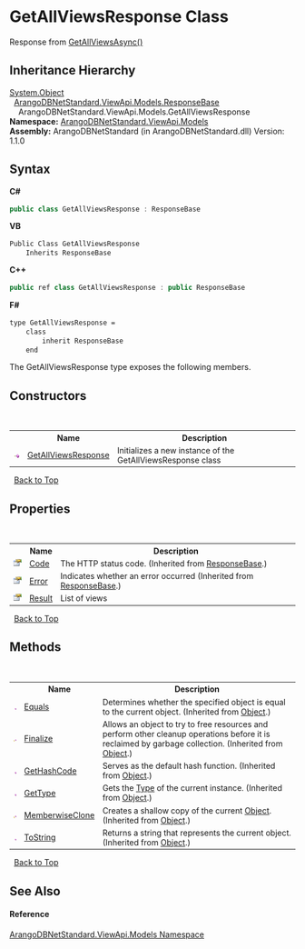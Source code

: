 # GetAllViewsResponse Class
 

Response from <a href="d9587384-cca8-f049-b79c-dca50f3cb25e">GetAllViewsAsync()</a>


## Inheritance Hierarchy
<a href="https://docs.microsoft.com/dotnet/api/system.object" target="_blank" rel="noopener noreferrer">System.Object</a><br />&nbsp;&nbsp;<a href="f21566b8-99a4-b769-234d-e36cc3e01fa7">ArangoDBNetStandard.ViewApi.Models.ResponseBase</a><br />&nbsp;&nbsp;&nbsp;&nbsp;ArangoDBNetStandard.ViewApi.Models.GetAllViewsResponse<br />
**Namespace:**&nbsp;<a href="23bbeb16-c099-4f2c-4dad-2e67e1a19df4">ArangoDBNetStandard.ViewApi.Models</a><br />**Assembly:**&nbsp;ArangoDBNetStandard (in ArangoDBNetStandard.dll) Version: 1.1.0

## Syntax

**C#**<br />
``` C#
public class GetAllViewsResponse : ResponseBase
```

**VB**<br />
``` VB
Public Class GetAllViewsResponse
	Inherits ResponseBase
```

**C++**<br />
``` C++
public ref class GetAllViewsResponse : public ResponseBase
```

**F#**<br />
``` F#
type GetAllViewsResponse =  
    class
        inherit ResponseBase
    end
```

The GetAllViewsResponse type exposes the following members.


## Constructors
&nbsp;<table><tr><th></th><th>Name</th><th>Description</th></tr><tr><td>![Public method](media/pubmethod.gif "Public method")</td><td><a href="5e0a283b-1185-b7e9-9f47-aa0dc9279c1f">GetAllViewsResponse</a></td><td>
Initializes a new instance of the GetAllViewsResponse class</td></tr></table>&nbsp;
<a href="#getallviewsresponse-class">Back to Top</a>

## Properties
&nbsp;<table><tr><th></th><th>Name</th><th>Description</th></tr><tr><td>![Public property](media/pubproperty.gif "Public property")</td><td><a href="3fcccda8-c86e-cbc3-d0e1-5a17bc506d73">Code</a></td><td>
The HTTP status code.
 (Inherited from <a href="f21566b8-99a4-b769-234d-e36cc3e01fa7">ResponseBase</a>.)</td></tr><tr><td>![Public property](media/pubproperty.gif "Public property")</td><td><a href="a6f4b4ec-466c-5dd5-c6bd-6fdf2f35e06b">Error</a></td><td>
Indicates whether an error occurred
 (Inherited from <a href="f21566b8-99a4-b769-234d-e36cc3e01fa7">ResponseBase</a>.)</td></tr><tr><td>![Public property](media/pubproperty.gif "Public property")</td><td><a href="1b4deba3-f5b8-2e0a-83d0-a622c5a7e926">Result</a></td><td>
List of views</td></tr></table>&nbsp;
<a href="#getallviewsresponse-class">Back to Top</a>

## Methods
&nbsp;<table><tr><th></th><th>Name</th><th>Description</th></tr><tr><td>![Public method](media/pubmethod.gif "Public method")</td><td><a href="https://docs.microsoft.com/dotnet/api/system.object.equals#system-object-equals(system-object)" target="_blank" rel="noopener noreferrer">Equals</a></td><td>
Determines whether the specified object is equal to the current object.
 (Inherited from <a href="https://docs.microsoft.com/dotnet/api/system.object" target="_blank" rel="noopener noreferrer">Object</a>.)</td></tr><tr><td>![Protected method](media/protmethod.gif "Protected method")</td><td><a href="https://docs.microsoft.com/dotnet/api/system.object.finalize#system-object-finalize" target="_blank" rel="noopener noreferrer">Finalize</a></td><td>
Allows an object to try to free resources and perform other cleanup operations before it is reclaimed by garbage collection.
 (Inherited from <a href="https://docs.microsoft.com/dotnet/api/system.object" target="_blank" rel="noopener noreferrer">Object</a>.)</td></tr><tr><td>![Public method](media/pubmethod.gif "Public method")</td><td><a href="https://docs.microsoft.com/dotnet/api/system.object.gethashcode#system-object-gethashcode" target="_blank" rel="noopener noreferrer">GetHashCode</a></td><td>
Serves as the default hash function.
 (Inherited from <a href="https://docs.microsoft.com/dotnet/api/system.object" target="_blank" rel="noopener noreferrer">Object</a>.)</td></tr><tr><td>![Public method](media/pubmethod.gif "Public method")</td><td><a href="https://docs.microsoft.com/dotnet/api/system.object.gettype#system-object-gettype" target="_blank" rel="noopener noreferrer">GetType</a></td><td>
Gets the <a href="https://docs.microsoft.com/dotnet/api/system.type" target="_blank" rel="noopener noreferrer">Type</a> of the current instance.
 (Inherited from <a href="https://docs.microsoft.com/dotnet/api/system.object" target="_blank" rel="noopener noreferrer">Object</a>.)</td></tr><tr><td>![Protected method](media/protmethod.gif "Protected method")</td><td><a href="https://docs.microsoft.com/dotnet/api/system.object.memberwiseclone#system-object-memberwiseclone" target="_blank" rel="noopener noreferrer">MemberwiseClone</a></td><td>
Creates a shallow copy of the current <a href="https://docs.microsoft.com/dotnet/api/system.object" target="_blank" rel="noopener noreferrer">Object</a>.
 (Inherited from <a href="https://docs.microsoft.com/dotnet/api/system.object" target="_blank" rel="noopener noreferrer">Object</a>.)</td></tr><tr><td>![Public method](media/pubmethod.gif "Public method")</td><td><a href="https://docs.microsoft.com/dotnet/api/system.object.tostring#system-object-tostring" target="_blank" rel="noopener noreferrer">ToString</a></td><td>
Returns a string that represents the current object.
 (Inherited from <a href="https://docs.microsoft.com/dotnet/api/system.object" target="_blank" rel="noopener noreferrer">Object</a>.)</td></tr></table>&nbsp;
<a href="#getallviewsresponse-class">Back to Top</a>

## See Also


#### Reference
<a href="23bbeb16-c099-4f2c-4dad-2e67e1a19df4">ArangoDBNetStandard.ViewApi.Models Namespace</a><br />